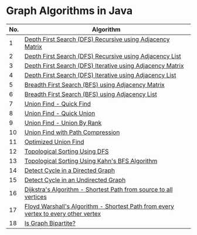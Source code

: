 # Graph Algorithms in Java

| No. | Algorithm                                                                                                             |
| --- |-----------------------------------------------------------------------------------------------------------------------|
| 1 | [Depth First Search (DFS) Recursive using Adjacency Matrix](src/DFSRecursiveAdjMatrix.java)                           |
| 2 | [Depth First Search (DFS) Recursive using Adjacency List](src/DFSRecursiveAdjList.java)                               |
| 3 | [Depth First Search (DFS) Iterative using Adjacency Matrix](src/DFSIterativeAdjMatrix.java)                           |
| 4 | [Depth First Search (DFS) Iterative using Adjacency List](src/DFSIterativeAdjList.java)                               |
| 5 | [Breadth First Search (BFS) using Adjacency Matrix](src/BFSIterativeAdjMatrix.java)                                   |
| 6 | [Breadth First Search (BFS) using Adjacency List](src/BFSIterativeAdjList.java)                                       |
| 7 | [Union Find - Quick Find](src/QuickFind.java)                                                                         |
| 8 | [Union Find - Quick Union](src/QuickUnion.java)                                                                       |
| 9 | [Union Find - Union By Rank](src/UnionByRank.java)                                                                    |
| 10 | [Union Find with Path Compression](src/PathCompression.java)                                                          |
| 11 | [Optimized Union Find](src/UnionFind.java)                                                                            |
| 12 | [Topological Sorting Using DFS](src/TopologicalSortingDFS.java)                                                       |
| 13 | [Topological Sorting Using Kahn's BFS Algorithm](src/TopologicalSortingKahnsBFS.java)                                 |
| 14 | [Detect Cycle in a Directed Graph](src/DetectCycleInDirectedGraph.java)                                               |
| 15 | [Detect Cycle in an Undirected Graph](src/DetectCycleInUndirectedGraph.java)                                          |
| 16 | [Dijkstra's Algorithm - Shortest Path from source to all vertices](src/DijkstrasAlgorithm.java)                       |
| 17 | [Floyd Warshall's Algorithm - Shortest Path from every vertex to every other vertex](src/FloydWarshallAlgorithm.java) |
| 18 | [Is Graph Bipartite?](src/IsGraphBiPartite.java)                                                                      |